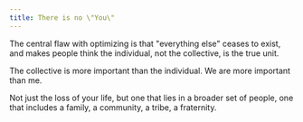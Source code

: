 ```yaml
---
title: There is no \"You\"
---
```


The central flaw with optimizing is that \"everything else\" ceases to
exist, and makes people think the individual, not the collective, is the
true unit.

The collective is more important than the individual. We are more
important than me.

Not just the loss of your life, but one that lies in a broader set of
people, one that includes a family, a community, a tribe, a fraternity.
